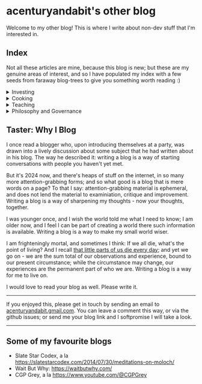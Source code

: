 # acenturyandabit's other blog

Welcome to my other blog! This is where I write about non-dev stuff that I'm
interested in.

## Index

Not all these articles are mine, because this blog is new; but these are my genuine areas of interest, and so I have populated my index with a few seeds from faraway blog-trees to give you something worth reading :)

<details>
<summary>Investing</summary>

- [Investing, Risk, and How to Paper Trade Properly](./investing-1-paper-trading.md)

</details>

<details>
<summary>Cooking</summary>

- [Guillingao, my favourite chinese dessert]([./investing-1-paper-trading.md](https://www.nofrillsrecipes.com/2012/04/herbal-jelly-gui-ling-gao.html))

</details>

<details>
<summary>Teaching</summary>

- [On Revolutionary Technology In Teaching, by Veritasium](https://www.youtube.com/watch?v=GEmuEWjHr5c)
- [On Revolutionary Technology In Teaching, by CGP Grey](https://www.youtube.com/watch?v=7vsCAM17O-M&t=0s)
- (I plan to make my own version of the above)

</details>

<details>
<summary>Philosophy and Governance</summary>

- [Meditations on Moloch: The heat death of art and beauty](https://slatestarcodex.com/2014/07/30/meditations-on-moloch/)

</details>

## Taster: Why I Blog

I once read a blogger who, upon introducing themselves at a party, was drawn into
a lively discussion about some subject that he had written about in
his blog. The way he described it: writing a blog is a way of starting
conversations with people you haven't yet met.

But it's 2024 now, and there's heaps of stuff on the internet, in so many more
attention-grabbing forms; and so what good is a blog that is mere words on a page?
To that I say: attention-grabbing material is ephemeral, and does not lend the material to
examiniation, critique and improvement. Writing a blog is a way of sharpening my
thoughts - now your thoughts, together.

I was younger once, and I wish the world told me what I need to know; I am older now, and I feel I can be part of creating a world there such information is available. Writing a blog is a way to make my small world wiser.

I am frighteningly mortal, and sometimes I think: If we all die, what's the point of
living? And I recall [that little parts of us die every day](https://www.smbc-comics.com/index.php?db=comics&id=3388&utm_source=feedburner&utm_medium=feed&utm_campaign=Feed%3A+smbc-comics%2FPvLb+%28Saturday+Morning+Breakfast+Cereal+%28updated+daily%29%29); and yet we go on - we are the sum total of our observations and experience, bound to our present circumstance; while the circumstance may change, our experiences are the permanent part of who we are. Writing a blog is a way for me to live on.

I would love to read your blog as well. Please write it.

---

If you enjoyed this, please get in touch by sending an email to [acenturyandabit.gmail.com](mailto:acenturyandabit.gmail.com).
You can leave a comment this way, or via the github issues; or send me your blog
link and I softpromise I will take a look.

---

## Some of my favourite blogs

- Slate Star Codex, a la
<https://slatestarcodex.com/2014/07/30/meditations-on-moloch/>
- Wait But Why: <https://waitbutwhy.com/>
- CGP Grey, a la <https://www.youtube.com/@CGPGrey>
